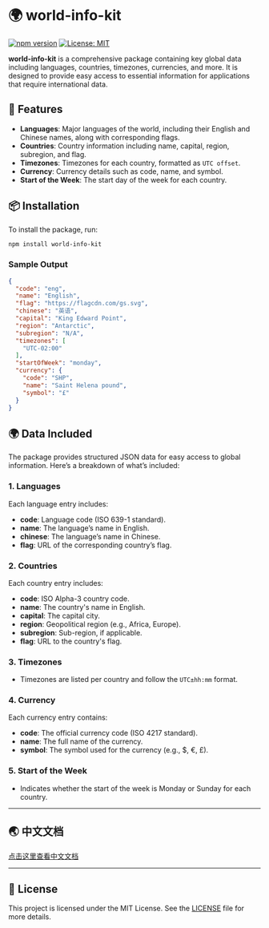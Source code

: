 # 🌍 world-info-kit

[![npm version](https://badge.fury.io/js/world-info-kit.svg)](https://badge.fury.io/js/world-info-kit)
[![License: MIT](https://img.shields.io/badge/License-MIT-yellow.svg)](https://opensource.org/licenses/MIT)

**world-info-kit** is a comprehensive package containing key global data including languages, countries, timezones, currencies, and more. It is designed to provide easy access to essential information for applications that require international data.

## 🌟 Features

- **Languages**: Major languages of the world, including their English and Chinese names, along with corresponding flags.
- **Countries**: Country information including name, capital, region, subregion, and flag.
- **Timezones**: Timezones for each country, formatted as `UTC offset`.
- **Currency**: Currency details such as code, name, and symbol.
- **Start of the Week**: The start day of the week for each country.

## 📦 Installation

To install the package, run:

```bash
npm install world-info-kit
```

### Sample Output

```json
{
  "code": "eng",
  "name": "English",
  "flag": "https://flagcdn.com/gs.svg",
  "chinese": "英语",
  "capital": "King Edward Point",
  "region": "Antarctic",
  "subregion": "N/A",
  "timezones": [
    "UTC-02:00"
  ],
  "startOfWeek": "monday",
  "currency": {
    "code": "SHP",
    "name": "Saint Helena pound",
    "symbol": "£"
  }
}
```

## 🌍 Data Included

The package provides structured JSON data for easy access to global information. Here’s a breakdown of what’s included:

### 1. **Languages**

Each language entry includes:
- **code**: Language code (ISO 639-1 standard).
- **name**: The language’s name in English.
- **chinese**: The language’s name in Chinese.
- **flag**: URL of the corresponding country’s flag.

### 2. **Countries**

Each country entry includes:
- **code**: ISO Alpha-3 country code.
- **name**: The country's name in English.
- **capital**: The capital city.
- **region**: Geopolitical region (e.g., Africa, Europe).
- **subregion**: Sub-region, if applicable.
- **flag**: URL to the country's flag.

### 3. **Timezones**

- Timezones are listed per country and follow the `UTC±hh:mm` format.

### 4. **Currency**

Each currency entry contains:
- **code**: The official currency code (ISO 4217 standard).
- **name**: The full name of the currency.
- **symbol**: The symbol used for the currency (e.g., $, €, £).

### 5. **Start of the Week**

- Indicates whether the start of the week is Monday or Sunday for each country.

---

## 🌏 中文文档

[点击这里查看中文文档](#中文文档)

---

## 📝 License

This project is licensed under the MIT License. See the [LICENSE](https://opensource.org/licenses/MIT) file for more details.
